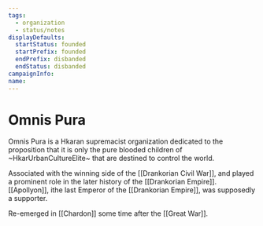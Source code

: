 ```yaml
---
tags:
  - organization
  - status/notes
displayDefaults:
  startStatus: founded
  startPrefix: founded
  endPrefix: disbanded
  endStatus: disbanded
campaignInfo: 
name:
---
```

# Omnis Pura

Omnis Pura is a Hkaran supremacist organization dedicated to the proposition that it is only the pure blooded children of ~HkarUrbanCultureElite~ that are destined to control the world.

Associated with the winning side of the [[Drankorian Civil War]], and played a prominent role in the later history of the [[Drankorian Empire]]. [[Apollyon]], ithe last Emperor of the [[Drankorian Empire]], was supposedly a supporter. 

Re-emerged in [[Chardon]] some time after the [[Great War]]. 